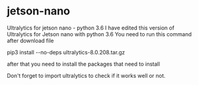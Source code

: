 # jetson-nano
Ultralytics for jetson nano - python 3.6
I have edited this version of Ultralytics for Jetson nano with python 3.6
You need to run this command after download file

pip3 install --no-deps ultralytics-8.0.208.tar.gz 

after that you need to install the packages that need to install

Don't forget to import ultralytics to check if it works well or not.

